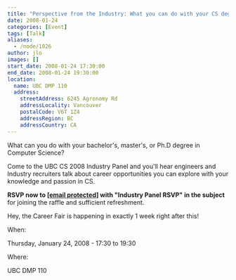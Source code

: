 ```yaml
---
title: "Perspective from the Industry: What you can do with your CS degree"
date: 2008-01-24
categories: [Event]
tags: [Talk]
aliases:
  - /node/1026
author: jlo
images: []
start_date: 2008-01-24 17:30:00
end_date: 2008-01-24 19:30:00
location:
  name: UBC DMP 110
  address:
    streetAddress: 6245 Agronomy Rd
    addressLocality: Vancouver
    postalCode: V6T 1Z4
    addressRegion: BC
    addressCountry: CA
---
```


What can you do with your bachelor's, master's, or Ph.D degree in Computer Science?

Come to the UBC CS 2008 Industry Panel and you'll hear engineers and Industry recruiters talk about career opportunities you can explore with your knowledge and passion in CS.

**RSVP now to [\[email protected\]](/cdn-cgi/l/email-protection#fd99949c909293999ebd9e8ed3889f9ed39e9cc28e889f97989e89c0b49399888e898f84ddad9c939891ddafaeabad) with "Industry Panel RSVP" in the subject** for joining the raffle and sufficient refreshment.

Hey, the Career Fair is happening in exactly 1 week right after this!

When:

Thursday, January 24, 2008 - 17:30 to 19:30

Where:

UBC DMP 110
